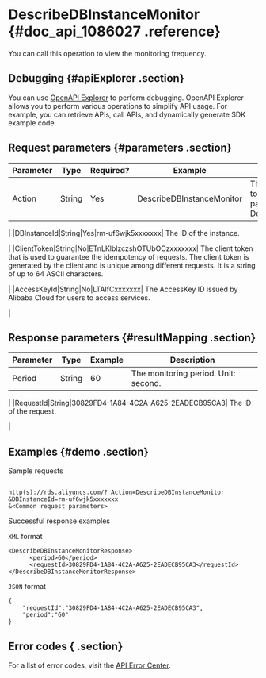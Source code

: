 # DescribeDBInstanceMonitor {#doc_api_1086027 .reference}

You can call this operation to view the monitoring frequency.

## Debugging {#apiExplorer .section}

You can use [OpenAPI Explorer](https://api.aliyun.com/#product=Rds&api=DescribeDBInstanceMonitor) to perform debugging. OpenAPI Explorer allows you to perform various operations to simplify API usage. For example, you can retrieve APIs, call APIs, and dynamically generate SDK example code.

## Request parameters {#parameters .section}

|Parameter|Type|Required?|Example|Description|
|---------|----|---------|-------|-----------|
|Action|String|Yes|DescribeDBInstanceMonitor| The operation that you want to perform. Set this parameter to DescribeDBInstanceMonitor.

 |
|DBInstanceId|String|Yes|rm-uf6wjk5xxxxxxx| The ID of the instance.

 |
|ClientToken|String|No|ETnLKlblzczshOTUbOCzxxxxxxx| The client token that is used to guarantee the idempotency of requests. The client token is generated by the client and is unique among different requests. It is a string of up to 64 ASCII characters.

 |
|AccessKeyId|String|No|LTAIfCxxxxxxx| The AccessKey ID issued by Alibaba Cloud for users to access services.

 |

## Response parameters {#resultMapping .section}

|Parameter|Type|Example|Description|
|---------|----|-------|-----------|
|Period|String|60| The monitoring period. Unit: second.

 |
|RequestId|String|30829FD4-1A84-4C2A-A625-2EADECB95CA3| The ID of the request.

 |

## Examples {#demo .section}

Sample requests

``` {#request_demo}

http(s)://rds.aliyuncs.com/? Action=DescribeDBInstanceMonitor
&DBInstanceId=rm-uf6wjk5xxxxxxx
&<Common request parameters>

```

Successful response examples

`XML` format

``` {#codeblock_baz_l5m_6iz}
<DescribeDBInstanceMonitorResponse>
	  <period>60</period>
	  <requestId>30829FD4-1A84-4C2A-A625-2EADECB95CA3</requestId></DescribeDBInstanceMonitorResponse>
```

`JSON` format

``` {#codeblock_pyd_gs2_5y2}
{
	"requestId":"30829FD4-1A84-4C2A-A625-2EADECB95CA3",
	"period":"60"
}
```

## Error codes { .section}

For a list of error codes, visit the [API Error Center](https://error-center.alibabacloud.com/status/product/Rds).

